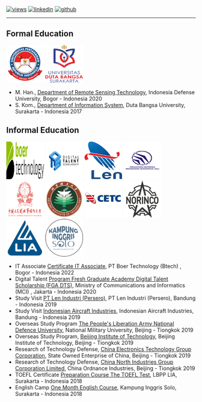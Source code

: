   [![views](https://hits.seeyoufarm.com/api/count/incr/badge.svg?url=https%3A%2F%2Fgithub.com%2Fhoward-haowen%2Fhoward-haowen.github.io&count_bg=%2367E805&title_bg=%23555555&icon=grav.svg&icon_color=%2367E805&title=Visitors&edge_flat=false)](https://hits.seeyoufarm.com) [![linkedin](https://img.shields.io/badge/View-My_LinkedIn-0A66C2?style=flat&logo=linkedin&logoColor=white)](https://www.linkedin.com/in/fifing/) [![github](https://img.shields.io/badge/View_My_GitHub-181717?style=flat-square&logo=github&logoColor=white)](https://github.com/fifing3/)  

---
## Formal Education 

<img width="100" height="100" src="https://github.com/fifing3/fifing3.github.io/raw/master/images/unhan.png">
<img width="100" height="100" src="https://github.com/fifing3/fifing3.github.io/raw/master/images/udb.png">

- M. Han., [Department of Remote Sensing Technology](https://www.idu.ac.id/), Indonesia Defense University, Bogor - Indonesia 2020
- S. Kom., [Department of Information System](https://udb.ac.id/), Duta Bangsa University, Surakarta - Indonesia 2017

## Informal Education 

<img width="100" height="100" src="https://github.com/fifing3/fifing3.github.io/raw/master/images/btech.png">
<img width="100" height="100" src="https://github.com/fifing3/fifing3.github.io/raw/master/images/digitaltalent.png">
<img width="100" height="100" src="https://github.com/fifing3/fifing3.github.io/raw/master/images/ptlen.png">
<img width="100" height="100" src="https://github.com/fifing3/fifing3.github.io/raw/master/images/ptdi.png">
<img width="100" height="100" src="https://github.com/fifing3/fifing3.github.io/raw/master/images/pla.png">
<img width="100" height="100" src="https://github.com/fifing3/fifing3.github.io/raw/master/images/bit.png">
<img width="100" height="100" src="https://github.com/fifing3/fifing3.github.io/raw/master/images/cetc.png">
<img width="100" height="100" src="https://github.com/fifing3/fifing3.github.io/raw/master/images/norinco.png">
<img width="100" height="100" src="https://github.com/fifing3/fifing3.github.io/raw/master/images/lia.png">
<img width="100" height="100" src="https://github.com/fifing3/fifing3.github.io/raw/master/images/inggris.png">

- IT Associate [Certificate IT Associate](https://btech.id/), PT Boer Technology (Btech) , Bogor - Indonesia 2022
- Digital Talent [Program Fresh Graduate Academy Digital Talent Scholarship (FGA DTS)](https://digitalent.kominfo.go.id/), Ministry of Communications and Informatics (MCI) , Jakarta - Indonesia 2020
- Study Visit [PT Len Industri (Persero)](https://www.len.co.id/), PT Len Industri (Persero), Bandung - Indonesia 2019
- Study Visit [Indonesian Aircraft Industries](https://www.indonesian-aerospace.com/), Indonesian Aircraft Industries, Bandung - Indonesia 2019
- Overseas Study Program  [The People's Liberation Army National Defence University](https://www.ndu.edu/), National Military University, Beijing - Tiongkok 2019
- Overseas Study Program, [Beijing Institute of Technology](https://english.bit.edu.cn/), Beijing Institute of Technology, Beijing - Tiongkok 2019
- Research of Technology Defense, [China Electronics Technology Group Corporation](http://en.cetc.com.cn/), State Owned Enterprise of China, Beijing - Tiongkok 2019
- Research of Technology Defense, [China North Industries Group Corporation Limited](http://en.norinco.cn/), China Ordnance Industries, Beijing - Tiongkok 2019
- TOEFL Certificate [Preparation Course The TOEFL Test](https://www.lia.co.id/), LBPP LIA, Surakarta - Indonesia 2018
- English Camp [One Month English Course](https://kampunginggrissolo.com/), Kampung Inggris Solo, Surakarta - Indonesia 2018
